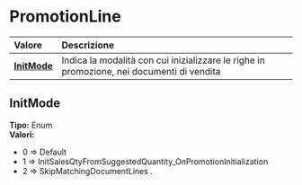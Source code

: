 # PromotionLine

| Valore | Descrizione |
| :--- | :--- |
| [**InitMode**](promotionline.md#initmode) | Indica la modalità con cui inizializzare le righe in promozione, nei documenti di vendita |

## InitMode

**Tipo:** Enum  
**Valori:**

* 0 =&gt; Default
* 1 =&gt; InitSalesQtyFromSuggestedQuantity\_OnPromotionInitialization
* 2 =&gt; SkipMatchingDocumentLines
.